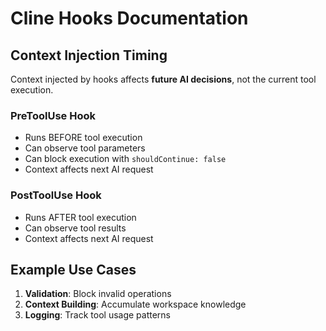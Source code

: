 # Cline Hooks Documentation

## Context Injection Timing

Context injected by hooks affects **future AI decisions**, not the current tool execution.

### PreToolUse Hook
- Runs BEFORE tool execution
- Can observe tool parameters
- Can block execution with `shouldContinue: false`
- Context affects next AI request

### PostToolUse Hook  
- Runs AFTER tool execution
- Can observe tool results
- Context affects next AI request

## Example Use Cases

1. **Validation**: Block invalid operations
2. **Context Building**: Accumulate workspace knowledge
3. **Logging**: Track tool usage patterns